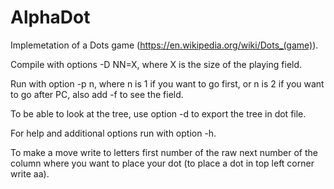 # AlphaDot
Implemetation of a Dots game (https://en.wikipedia.org/wiki/Dots_(game)).

Compile with options -D NN=X, where X is the size of the playing field.

Run with option -p n, where n is 1 if you want to go first, or n is 2 if you want to go after PC, also add -f to see the field.

To be able to look at the tree, use option -d <name of the file> to export the tree in dot file.

For help and additional options run with option -h.

To make a move write to letters first number of the raw next number of the column where you want to place your dot (to place a dot in top left corner write aa).

